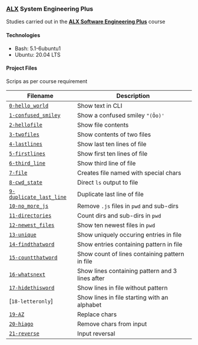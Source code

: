 ### [ALX](https://www.alxafrica.com/) System Engineering Plus

Studies carried out in the **[ALX Software Engineering Plus](https://www.alxafrica.com/software-engineering-plus/)** course

#### Technologies

* Bash:     5.1-6ubuntu1
* Ubuntu:   20.04 LTS

#### Project Files

Scrips as per course requirement

| Filename | Description |
| -------- | ----------- |
| [`0-hello_world`](0-hello_world) | Show text in CLI |
| [`1-confused_smiley`](1-confused_smiley) | Show a confused smiley `"(Ôo)'` |
| [`2-hellofile`](2-hellofile) | Show file contents |
| [`3-twofiles`](3-twofiles) | Show contents of two files |
| [`4-lastlines`](4-lastlines) | Show last ten lines of file |
| [`5-firstlines`](5-firstlines) | Show first ten lines of file |
| [`6-third_line`](6-third_line) | Show third line of file |
| [`7-file`](7-file) | Creates file named with special chars |
| [`8-cwd_state`](8-cwd_state) | Direct `ls` output to file |
| [`9-duplicate_last_line`](9-duplicate_last_line) | Duplicate last line of file |
| [`10-no_more_js`](10-no_more_js) | Remove `.js` files in `pwd` and sub-dirs |
| [`11-directories`](11-directories) | Count dirs and sub-dirs in `pwd` |
| [`12-newest_files`](12-newest_files) | Show ten newest files in `pwd` |
| [`13-unique`](13-unique) | Show uniquely occuring entries in file |
| [`14-findthatword`](14-findthatword) | Show entries containing pattern in file |
| [`15-countthatword`](15-countthatword) | Show count of lines containing pattern in file |
| [`16-whatsnext`](16-whatsnext) | Show lines containing pattern and 3 lines after |
| [`17-hidethisword`](17-hidethisword) | Show lines in file without pattern |
| [`18-letteronly`] | Show lines in file starting with an alphabet |
| [`19-AZ`](19-AZ) | Replace chars |
| [`20-hiago`](20-hiago) | Remove chars from input |
| [`21-reverse`](21-reverse) | Input reversal |
